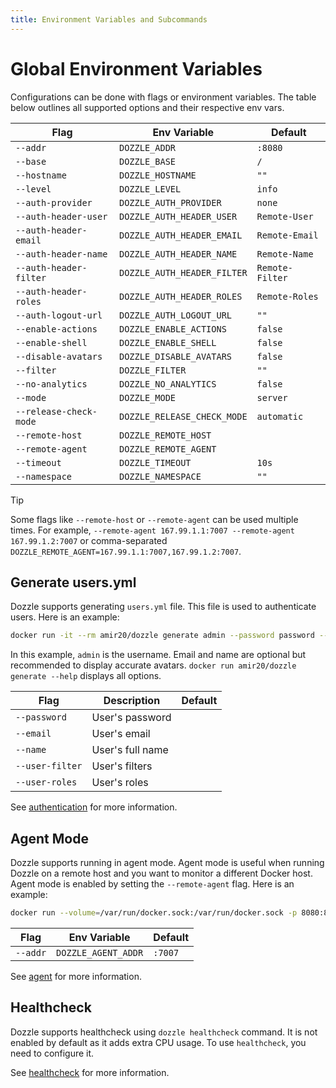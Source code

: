 ```yaml
---
title: Environment Variables and Subcommands
---
```


# Global Environment Variables

Configurations can be done with flags or environment variables. The table below outlines all supported options and their respective env vars.

| Flag                   | Env Variable                | Default         |
|------------------------|-----------------------------|-----------------|
| `--addr`               | `DOZZLE_ADDR`               | `:8080`         |
| `--base`               | `DOZZLE_BASE`               | `/`             |
| `--hostname`           | `DOZZLE_HOSTNAME`           | `""`            |
| `--level`              | `DOZZLE_LEVEL`              | `info`          |
| `--auth-provider`      | `DOZZLE_AUTH_PROVIDER`      | `none`          |
| `--auth-header-user`   | `DOZZLE_AUTH_HEADER_USER`   | `Remote-User`   |
| `--auth-header-email`  | `DOZZLE_AUTH_HEADER_EMAIL`  | `Remote-Email`  |
| `--auth-header-name`   | `DOZZLE_AUTH_HEADER_NAME`   | `Remote-Name`   |
| `--auth-header-filter` | `DOZZLE_AUTH_HEADER_FILTER` | `Remote-Filter` |
| `--auth-header-roles`  | `DOZZLE_AUTH_HEADER_ROLES`  | `Remote-Roles`  |
| `--auth-logout-url`    | `DOZZLE_AUTH_LOGOUT_URL`    | `""`            |
| `--enable-actions`     | `DOZZLE_ENABLE_ACTIONS`     | `false`         |
| `--enable-shell`       | `DOZZLE_ENABLE_SHELL`       | `false`         |
| `--disable-avatars`    | `DOZZLE_DISABLE_AVATARS`    | `false`         |
| `--filter`             | `DOZZLE_FILTER`             | `""`            |
| `--no-analytics`       | `DOZZLE_NO_ANALYTICS`       | `false`         |
| `--mode`               | `DOZZLE_MODE`               | `server`        |
| `--release-check-mode` | `DOZZLE_RELEASE_CHECK_MODE` | `automatic`     |
| `--remote-host`        | `DOZZLE_REMOTE_HOST`        |                 |
| `--remote-agent`       | `DOZZLE_REMOTE_AGENT`       |                 |
| `--timeout`            | `DOZZLE_TIMEOUT`            | `10s`           |
| `--namespace`          | `DOZZLE_NAMESPACE`          | `""`            |

> [!TIP]
> Some flags like `--remote-host` or `--remote-agent` can be used multiple times. For example, `--remote-agent 167.99.1.1:7007 --remote-agent 167.99.1.2:7007` or comma-separated `DOZZLE_REMOTE_AGENT=167.99.1.1:7007,167.99.1.2:7007`.

## Generate users.yml

Dozzle supports generating `users.yml` file. This file is used to authenticate users. Here is an example:

```sh
docker run -it --rm amir20/dozzle generate admin --password password --email test@email.net --name "John Doe" --user-filter name=foo --user-roles shell > users.yml
```

In this example, `admin` is the username. Email and name are optional but recommended to display accurate avatars. `docker run amir20/dozzle generate --help` displays all options.

| Flag            | Description      | Default |
|-----------------|------------------| ------- |
| `--password`    | User's password  |         |
| `--email`       | User's email     |         |
| `--name`        | User's full name |         |
| `--user-filter` | User's filters   |         |
| `--user-roles`  | User's roles     |         |

See [authentication](/guide/authentication) for more information.

## Agent Mode

Dozzle supports running in agent mode. Agent mode is useful when running Dozzle on a remote host and you want to monitor a different Docker host. Agent mode is enabled by setting the `--remote-agent` flag. Here is an example:

```sh
docker run --volume=/var/run/docker.sock:/var/run/docker.sock -p 8080:8080 amir20/dozzle --remote-agent remote-ip:7007
```

| Flag     | Env Variable        | Default |
| -------- | ------------------- | ------- |
| `--addr` | `DOZZLE_AGENT_ADDR` | `:7007` |

See [agent](/guide/agent) for more information.

## Healthcheck

Dozzle supports healthcheck using `dozzle healthcheck` command. It is not enabled by default as it adds extra CPU usage. To use `healthcheck`, you need to configure it.

See [healthcheck](/guide/healthcheck) for more information.
